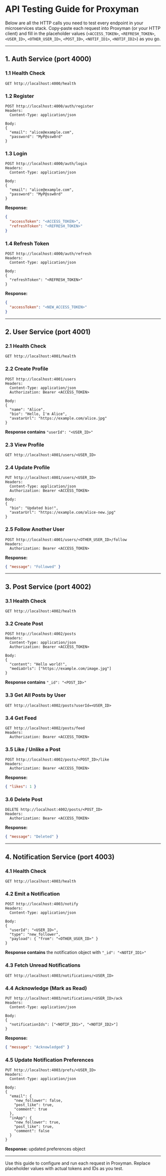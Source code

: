 # API Testing Guide for Proxyman

Below are all the HTTP calls you need to test every endpoint in your microservices stack. Copy‑paste each request into Proxyman (or your HTTP client) and fill in the placeholder values (`<ACCESS_TOKEN>`, `<REFRESH_TOKEN>`, `<USER_ID>`, `<OTHER_USER_ID>`, `<POST_ID>`, `<NOTIF_ID1>`, `<NOTIF_ID2>`) as you go.

---

## 1. Auth Service (port 4000)

### 1.1 Health Check  
```http
GET http://localhost:4000/health
```

### 1.2 Register  
```http
POST http://localhost:4000/auth/register
Headers:
  Content-Type: application/json

Body:
{
  "email": "alice@example.com",
  "password": "MyP@ssw0rd"
}
```

### 1.3 Login  
```http
POST http://localhost:4000/auth/login
Headers:
  Content-Type: application/json

Body:
{
  "email": "alice@example.com",
  "password": "MyP@ssw0rd"
}
```
**Response:**
```json
{
  "accessToken": "<ACCESS_TOKEN>",
  "refreshToken": "<REFRESH_TOKEN>"
}
```

### 1.4 Refresh Token  
```http
POST http://localhost:4000/auth/refresh
Headers:
  Content-Type: application/json

Body:
{
  "refreshToken": "<REFRESH_TOKEN>"
}
```
**Response:**
```json
{
  "accessToken": "<NEW_ACCESS_TOKEN>"
}
```

---

## 2. User Service (port 4001)

### 2.1 Health Check  
```http
GET http://localhost:4001/health
```

### 2.2 Create Profile  
```http
POST http://localhost:4001/users
Headers:
  Content-Type: application/json
  Authorization: Bearer <ACCESS_TOKEN>

Body:
{
  "name": "Alice",
  "bio": "Hello, I'm Alice",
  "avatarUrl": "https://example.com/alice.jpg"
}
```
**Response contains** `"userId": "<USER_ID>"`

### 2.3 View Profile  
```http
GET http://localhost:4001/users/<USER_ID>
```

### 2.4 Update Profile  
```http
PUT http://localhost:4001/users/<USER_ID>
Headers:
  Content-Type: application/json
  Authorization: Bearer <ACCESS_TOKEN>

Body:
{
  "bio": "Updated bio!",
  "avatarUrl": "https://example.com/alice-new.jpg"
}
```

### 2.5 Follow Another User  
```http
POST http://localhost:4001/users/<OTHER_USER_ID>/follow
Headers:
  Authorization: Bearer <ACCESS_TOKEN>
```
**Response:**
```json
{ "message": "Followed" }
```

---

## 3. Post Service (port 4002)

### 3.1 Health Check  
```http
GET http://localhost:4002/health
```

### 3.2 Create Post  
```http
POST http://localhost:4002/posts
Headers:
  Content-Type: application/json
  Authorization: Bearer <ACCESS_TOKEN>

Body:
{
  "content": "Hello world!",
  "mediaUrls": ["https://example.com/image.jpg"]
}
```
**Response contains** `"_id": "<POST_ID>"`

### 3.3 Get All Posts by User  
```http
GET http://localhost:4002/posts?userId=<USER_ID>
```

### 3.4 Get Feed  
```http
GET http://localhost:4002/posts/feed
Headers:
  Authorization: Bearer <ACCESS_TOKEN>
```

### 3.5 Like / Unlike a Post  
```http
POST http://localhost:4002/posts/<POST_ID>/like
Headers:
  Authorization: Bearer <ACCESS_TOKEN>
```
**Response:**
```json
{ "likes": 1 }
```

### 3.6 Delete Post  
```http
DELETE http://localhost:4002/posts/<POST_ID>
Headers:
  Authorization: Bearer <ACCESS_TOKEN>
```
**Response:**
```json
{ "message": "Deleted" }
```

---

## 4. Notification Service (port 4003)

### 4.1 Health Check  
```http
GET http://localhost:4003/health
```

### 4.2 Emit a Notification  
```http
POST http://localhost:4003/notify
Headers:
  Content-Type: application/json

Body:
{
  "userId": "<USER_ID>",
  "type": "new_follower",
  "payload": { "from": "<OTHER_USER_ID>" }
}
```
**Response contains** the notification object with `"_id": "<NOTIF_ID1>"`

### 4.3 Fetch Unread Notifications  
```http
GET http://localhost:4003/notifications/<USER_ID>
```

### 4.4 Acknowledge (Mark as Read)  
```http
PUT http://localhost:4003/notifications/<USER_ID>/ack
Headers:
  Content-Type: application/json

Body:
{
  "notificationIds": ["<NOTIF_ID1>", "<NOTIF_ID2>"]
}
```
**Response:**
```json
{ "message": "Acknowledged" }
```

### 4.5 Update Notification Preferences  
```http
PUT http://localhost:4003/prefs/<USER_ID>
Headers:
  Content-Type: application/json

Body:
{
  "email": {
    "new_follower": false,
    "post_like": true,
    "comment": true
  },
  "inApp": {
    "new_follower": true,
    "post_like": true,
    "comment": false
  }
}
```
**Response:** updated preferences object

---

Use this guide to configure and run each request in Proxyman. Replace placeholder values with actual tokens and IDs as you test.
